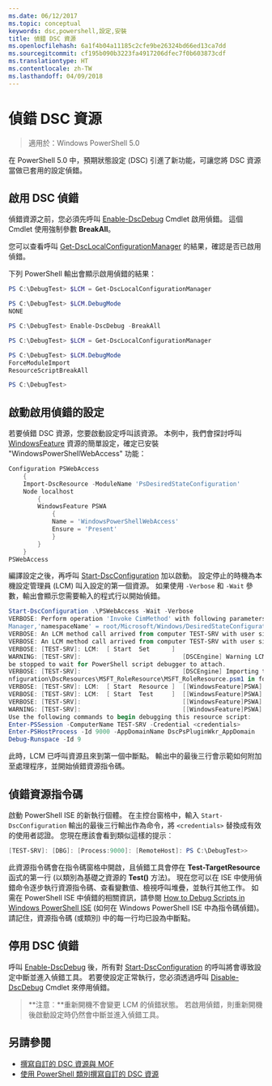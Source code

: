 ```yaml
---
ms.date: 06/12/2017
ms.topic: conceptual
keywords: dsc,powershell,設定,安裝
title: 偵錯 DSC 資源
ms.openlocfilehash: 6a1f4b04a11185c2cfe9be26324bd66ed13ca7dd
ms.sourcegitcommit: cf195b090b3223fa4917206dfec7f0b603873cdf
ms.translationtype: HT
ms.contentlocale: zh-TW
ms.lasthandoff: 04/09/2018
---
```

# <a name="debugging-dsc-resources"></a>偵錯 DSC 資源

> 適用於：Windows PowerShell 5.0

在 PowerShell 5.0 中，預期狀態設定 (DSC) 引進了新功能，可讓您將 DSC 資源當做已套用的設定偵錯。

## <a name="enabling-dsc-debugging"></a>啟用 DSC 偵錯
偵錯資源之前，您必須先呼叫 [Enable-DscDebug](https://technet.microsoft.com/library/mt517870.aspx) Cmdlet 啟用偵錯。
這個 Cmdlet 使用強制參數 **BreakAll**。

您可以查看呼叫 [Get-DscLocalConfigurationManager](https://technet.microsoft.com/library/dn407378.aspx) 的結果，確認是否已啟用偵錯。

下列 PowerShell 輸出會顯示啟用偵錯的結果：


```powershell
PS C:\DebugTest> $LCM = Get-DscLocalConfigurationManager

PS C:\DebugTest> $LCM.DebugMode
NONE

PS C:\DebugTest> Enable-DscDebug -BreakAll

PS C:\DebugTest> $LCM = Get-DscLocalConfigurationManager

PS C:\DebugTest> $LCM.DebugMode
ForceModuleImport
ResourceScriptBreakAll

PS C:\DebugTest>
```


## <a name="starting-a-configuration-with-debug-enabled"></a>啟動啟用偵錯的設定
若要偵錯 DSC 資源，您要啟動設定呼叫該資源。
本例中，我們會探討呼叫 [WindowsFeature](windowsfeatureResource.md) 資源的簡單設定，確定已安裝 "WindowsPowerShellWebAccess" 功能：

```powershell
Configuration PSWebAccess
    {
    Import-DscResource -ModuleName 'PsDesiredStateConfiguration'
    Node localhost
        {
        WindowsFeature PSWA
            {
            Name = 'WindowsPowerShellWebAccess'
            Ensure = 'Present'
            }
        }
    }
PSWebAccess
```
編譯設定之後，再呼叫 [Start-DscConfiguration](https://technet.microsoft.com/library/dn521623.aspx) 加以啟動。
設定停止的時機為本機設定管理員 (LCM) 叫入設定的第一個資源。
如果使用 `-Verbose` 和 `-Wait` 參數，輸出會顯示您需要輸入的程式行以開始偵錯。

```powershell
Start-DscConfiguration .\PSWebAccess -Wait -Verbose
VERBOSE: Perform operation 'Invoke CimMethod' with following parameters, ''methodName' = SendConfigurationApply,'className' = MSFT_DSCLocalConfiguration
Manager,'namespaceName' = root/Microsoft/Windows/DesiredStateConfiguration'.
VERBOSE: An LCM method call arrived from computer TEST-SRV with user sid S-1-5-21-2127521184-1604012920-1887927527-108583.
VERBOSE: An LCM method call arrived from computer TEST-SRV with user sid S-1-5-21-2127521184-1604012920-1887927527-108583.
VERBOSE: [TEST-SRV]: LCM:  [ Start  Set      ]
WARNING: [TEST-SRV]:                            [DSCEngine] Warning LCM is in Debug 'ResourceScriptBreakAll' mode.  Resource script processing will
be stopped to wait for PowerShell script debugger to attach.
VERBOSE: [TEST-SRV]:                            [DSCEngine] Importing the module C:\WINDOWS\system32\WindowsPowerShell\v1.0\Modules\PSDesiredStateCo
nfiguration\DscResources\MSFT_RoleResource\MSFT_RoleResource.psm1 in force mode.
VERBOSE: [TEST-SRV]: LCM:  [ Start  Resource ]  [[WindowsFeature]PSWA]
VERBOSE: [TEST-SRV]: LCM:  [ Start  Test     ]  [[WindowsFeature]PSWA]
VERBOSE: [TEST-SRV]:                            [[WindowsFeature]PSWA] Importing the module MSFT_RoleResource in force mode.
WARNING: [TEST-SRV]:                            [[WindowsFeature]PSWA] Resource is waiting for PowerShell script debugger to attach.
Use the following commands to begin debugging this resource script:
Enter-PSSession -ComputerName TEST-SRV -Credential <credentials>
Enter-PSHostProcess -Id 9000 -AppDomainName DscPsPluginWkr_AppDomain
Debug-Runspace -Id 9
```
此時，LCM 已呼叫資源且來到第一個中斷點。
輸出中的最後三行會示範如何附加至處理程序，並開始偵錯資源指令碼。

## <a name="debugging-the-resource-script"></a>偵錯資源指令碼

啟動 PowerShell ISE 的新執行個體。
在主控台窗格中，輸入 `Start-DscConfiguration` 輸出的最後三行輸出作為命令，將 `<credentials>` 替換成有效的使用者認證。
您現在應該會看到類似這樣的提示︰

```powershell
[TEST-SRV]: [DBG]: [Process:9000]: [RemoteHost]: PS C:\DebugTest>>
```

此資源指令碼會在指令碼窗格中開啟，且偵錯工具會停在 **Test-TargetResource** 函式的第一行 (以類別為基礎之資源的 **Test()** 方法)。
現在您可以在 ISE 中使用偵錯命令逐步執行資源指令碼、查看變數值、檢視呼叫堆疊，並執行其他工作。
如需在 PowerShell ISE 中偵錯的相關資訊，請參閱 [How to Debug Scripts in Windows PowerShell ISE](https://technet.microsoft.com/en-us/library/dd819480.aspx) (如何在 Windows PowerShell ISE 中為指令碼偵錯)。
請記住，資源指令碼 (或類別) 中的每一行均已設為中斷點。

## <a name="disabling-dsc-debugging"></a>停用 DSC 偵錯

呼叫 [Enable-DscDebug](https://technet.microsoft.com/library/mt517870.aspx) 後，所有對 [Start-DscConfiguration](https://technet.microsoft.com/library/dn521623.aspx) 的呼叫將會導致設定中斷並進入偵錯工具。 若要使設定正常執行，您必須透過呼叫 [Disable-DscDebug](https://technet.microsoft.com/en-us/library/mt517872.aspx) Cmdlet 來停用偵錯。

>**注意︰**重新開機不會變更 LCM 的偵錯狀態。 若啟用偵錯，則重新開機後啟動設定時仍然會中斷並進入偵錯工具。


## <a name="see-also"></a>另請參閱
- [撰寫自訂的 DSC 資源與 MOF](authoringResourceMOF.md)
- [使用 PowerShell 類別撰寫自訂的 DSC 資源](authoringResourceClass.md)